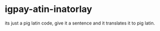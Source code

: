 # igpay-atin-inatorlay
its just a pig latin code, give it a sentence and it translates it to pig latin.

